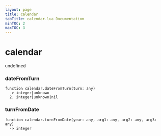 ```yaml
---
layout: page
title: calendar
tabTitle: calendar.lua Documentation
minTOC: 2
maxTOC: 3
---
```


# calendar

undefined



### dateFromTurn
```
function calendar.dateFromTurn(turn: any)
  -> integer|unknown
  2. integer|unknown|nil
```




### turnFromDate
```
function calendar.turnFromDate(year: any, arg1: any, arg2: any, arg3: any)
  -> integer
```







